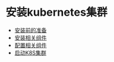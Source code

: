 # 安装kubernetes集群
* [安装前的准备](pre_installing.md)
* [安装相关组件](installing.md)
* [配置相关组件](configuration.md)
* [启动K8S集群](installing.md)